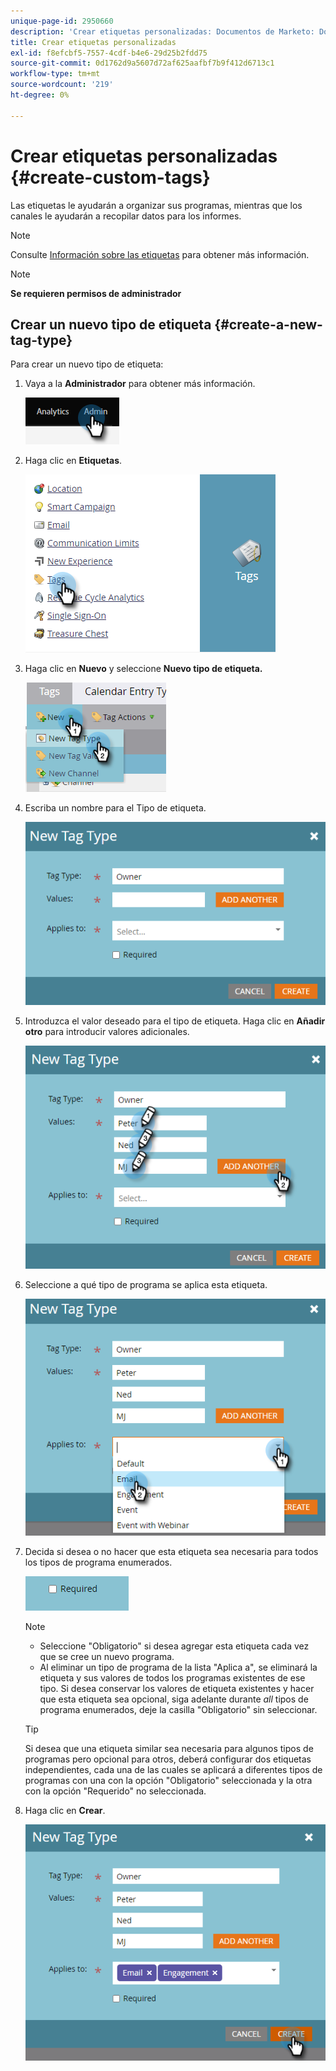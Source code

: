 ```yaml
---
unique-page-id: 2950660
description: 'Crear etiquetas personalizadas: Documentos de Marketo: Documentación del producto'
title: Crear etiquetas personalizadas
exl-id: f8efcbf5-7557-4cdf-b4e6-29d25b2fdd75
source-git-commit: 0d1762d9a5607d72af625aafbf7b9f412d6713c1
workflow-type: tm+mt
source-wordcount: '219'
ht-degree: 0%

---
```


# Crear etiquetas personalizadas {#create-custom-tags}

Las etiquetas le ayudarán a organizar sus programas, mientras que los canales le ayudarán a recopilar datos para los informes.

>[!NOTE]
>
>Consulte [Información sobre las etiquetas](/help/marketo/product-docs/core-marketo-concepts/programs/working-with-programs/understanding-tags.md) para obtener más información.

>[!NOTE]
>
>**Se requieren permisos de administrador**

## Crear un nuevo tipo de etiqueta {#create-a-new-tag-type}

Para crear un nuevo tipo de etiqueta:

1. Vaya a la **Administrador** para obtener más información.

   ![](assets/create-custom-tags-1.png)

1. Haga clic en **Etiquetas**.

   ![](assets/create-custom-tags-2.png)

1. Haga clic en **Nuevo** y seleccione **Nuevo tipo de etiqueta.**

   ![](assets/create-custom-tags-3.png)

1. Escriba un nombre para el Tipo de etiqueta.

   ![](assets/create-custom-tags-4.png)

1. Introduzca el valor deseado para el tipo de etiqueta. Haga clic en **Añadir otro** para introducir valores adicionales.

   ![](assets/create-custom-tags-5.png)

1. Seleccione a qué tipo de programa se aplica esta etiqueta.

   ![](assets/create-custom-tags-6.png)

1. Decida si desea o no hacer que esta etiqueta sea necesaria para todos los tipos de programa enumerados.

   ![](assets/create-custom-tags-7.png)

   >[!NOTE]
   >
   >* Seleccione &quot;Obligatorio&quot; si desea agregar esta etiqueta cada vez que se cree un nuevo programa.
   >* Al eliminar un tipo de programa de la lista &quot;Aplica a&quot;, se eliminará la etiqueta y sus valores de todos los programas existentes de ese tipo. Si desea conservar los valores de etiqueta existentes y hacer que esta etiqueta sea opcional, siga adelante durante _all_ tipos de programa enumerados, deje la casilla &quot;Obligatorio&quot; sin seleccionar.


   >[!TIP]
   >
   >Si desea que una etiqueta similar sea necesaria para algunos tipos de programas pero opcional para otros, deberá configurar dos etiquetas independientes, cada una de las cuales se aplicará a diferentes tipos de programas con una con la opción &quot;Obligatorio&quot; seleccionada y la otra con la opción &quot;Requerido&quot; no seleccionada.

1. Haga clic en **Crear**.

   ![](assets/create-custom-tags-8.png)
